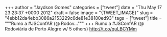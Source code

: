 
+++
author = "Jaydson Gomes"
categories = ["tweet"]
date = "Thu May 17 23:23:37 +0000 2012"
draft = false
image = "{TWEET_IMAGE}"
slug = "4ebb12da4ebb3086a2153229c6de81e38180ed93"
tags = ["tweet"]
title = """Rumo a #JSConfAR (@ Rodov..."""
+++
Rumo a #JSConfAR (@ Rodoviária de Porto Alegre w/ 5 others) http://t.co/quLBCYMm
